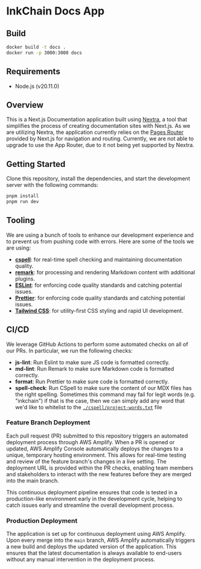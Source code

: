 # InkChain Docs App

## Build

```bash
docker build -t docs .
docker run -p 3000:3000 docs
```

## Requirements

- Node.js (v20.11.0)

## Overview

This is a Next.js Documentation application built using [Nextra](https://nextra.site/), a tool that simplifies the process of creating documentation sites with Next.js. As we are utilizing Nextra, the application currently relies on the [Pages Router]() provided by Next.js for navigation and routing. Currently, we are not able to upgrade to use the App Router, due to it not being yet supported by Nextra.

## Getting Started

Clone this repository, install the dependencies, and start the development server with the following commands:

```bash
pnpm install
pnpm run dev
```

## Tooling

We are using a bunch of tools to enhance our development experience and to prevent us from pushing code with errors.
Here are some of the tools we are using:

- **[cspell](https://cspell.org/)**: for real-time spell checking and maintaining documentation quality.
- **[remark](https://remark.js.org/)**: for processing and rendering Markdown content with additional plugins.
- **[ESLint](https://eslint.org/)**: for enforcing code quality standards and catching potential issues.
- **[Prettier](https://prettier.io/)**: for enforcing code quality standards and catching potential issues.
- **[Tailwind CSS](https://tailwindcss.com/)**: for utility-first CSS styling and rapid UI development.

## CI/CD

We leverage GitHub Actions to perform some automated checks on all of our PRs. In particular, we run the following checks:

- **js-lint**: Run Eslint to make sure JS code is formatted correctly.
- **md-lint**: Run Remark to make sure Markdown code is formatted correctly.
- **format**: Run Prettier to make sure code is formatted correctly.
- **spell-check**: Run CSpell to make sure the content of our MDX files has the right spelling. Sometimes this command may fail for legit words (e.g. "inkchain") if that is the case, then we can simply add any word that we'd like to whitelist to the [`./cspell/project-words.txt`](./cspell/project-words.txt) file

### Feature Branch Deployment

Each pull request (PR) submitted to this repository triggers an automated deployment process through AWS Amplify. When a PR is opened or updated, AWS Amplify Console automatically deploys the changes to a unique, temporary hosting environment. This allows for real-time testing and review of the feature branch's changes in a live setting. The deployment URL is provided within the PR checks, enabling team members and stakeholders to interact with the new features before they are merged into the main branch.

This continuous deployment pipeline ensures that code is tested in a production-like environment early in the development cycle, helping to catch issues early and streamline the overall development process.

### Production Deployment

The application is set up for continuous deployment using AWS Amplify. Upon every merge into the `main` branch, AWS Amplify automatically triggers a new build and deploys the updated version of the application. This ensures that the latest documentation is always available to end-users without any manual intervention in the deployment process.
